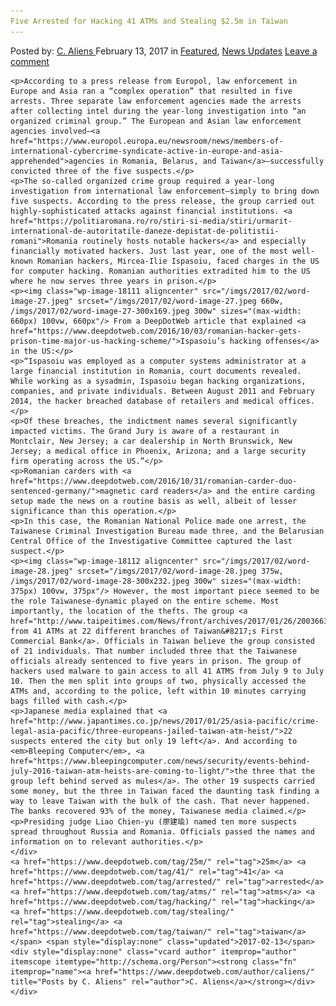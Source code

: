 ```yaml
---
Five Arrested for Hacking 41 ATMs and Stealing $2.5m in Taiwan
---
```

<article class="post-listing post-18101 post type-post status-publish format-standard has-post-thumbnail hentry  tag-25m tag-3910 tag-atms tag-hacking tag-stealing tag-taiwan">
    <div class="post-inner">
        <span>Posted by: <a href="https://www.deepdotweb.com/author/caliens/" title="">C. Aliens </a></span>
    <span>February 13, 2017</span>
    <span>in <a href="https://www.deepdotweb.com/category/deepdot-news/" rel="category tag">Featured</a>, <a href="https://www.deepdotweb.com/category/news-updates/" rel="category tag">News Updates</a></span>
    <span><a href="https://www.deepdotweb.com/2017/02/13/five-arrested-hacking-41-atms-stealing-2-5m-taiwan/#respond">Leave a comment</a></span>
    </p>
    <div class="clear"></div>
    
    <p>According to a press release from Europol, law enforcement in Europe and Asia ran a “complex operation” that resulted in five arrests. Three separate law enforcement agencies made the arrests after collecting intel during the year-long investigation into “an organized criminal group.” The European and Asian law enforcement agencies involved—<a href="https://www.europol.europa.eu/newsroom/news/members-of-international-cybercrime-syndicate-active-in-europe-and-asia-apprehended">agencies in Romania, Belarus, and Taiwan</a>—successfully convicted three of the five suspects.</p>
    <p>The so-called organized crime group required a year-long investigation from international law enforcement—simply to bring down five suspects. According to the press release, the group carried out highly-sophisticated attacks against financial institutions. <a href="https://politiaromana.ro/ro/stiri-si-media/stiri/urmarit-international-de-autoritatile-daneze-depistat-de-politistii-romani">Romania routinely hosts notable hackers</a> and especially financially motivated hackers. Just last year, one of the most well-known Romanian hackers, Mircea-Ilie Ispasoiu, faced charges in the US for computer hacking. Romanian authorities extradited him to the US where he now serves three years in prison.</p>
    <p><img class="wp-image-18111 aligncenter" src="/imgs/2017/02/word-image-27.jpeg" srcset="/imgs/2017/02/word-image-27.jpeg 660w, /imgs/2017/02/word-image-27-300x169.jpeg 300w" sizes="(max-width: 660px) 100vw, 660px"/> From a DeepDotWeb article that explained <a href="https://www.deepdotweb.com/2016/10/03/romanian-hacker-gets-prison-time-major-us-hacking-scheme/">Ispasoiu’s hacking offenses</a> in the US:</p>
    <p>“Ispasoiu was employed as a computer systems administrator at a large financial institution in Romania, court documents revealed. While working as a sysadmin, Ispasoiu began hacking organizations, companies, and private individuals. Between August 2011 and February 2014, the hacker breached database of retailers and medical offices.</p>
    <p>Of these breaches, the indictment names several significantly impacted victims. The Grand Jury is aware of a restaurant in Montclair, New Jersey; a car dealership in North Brunswick, New Jersey; a medical office in Phoenix, Arizona; and a large security firm operating across the US.”</p>
    <p>Romanian carders with <a href="https://www.deepdotweb.com/2016/10/31/romanian-carder-duo-sentenced-germany/">magnetic card readers</a> and the entire carding setup made the news on a routine basis as well, albeit of lesser significance than this operation.</p>
    <p>In this case, the Romanian National Police made one arrest, the Taiwanese Criminal Investigation Bureau made three, and the Belarusian Central Office of the Investigative Committee captured the last suspect.</p>
    <p><img class="wp-image-18112 aligncenter" src="/imgs/2017/02/word-image-28.jpeg" srcset="/imgs/2017/02/word-image-28.jpeg 375w, /imgs/2017/02/word-image-28-300x232.jpeg 300w" sizes="(max-width: 375px) 100vw, 375px"/> However, the most important piece seemed to be the role Taiwanese-dynamic played on the entire scheme. Most importantly, the location of the thefts. The group <a href="http://www.taipeitimes.com/News/front/archives/2017/01/26/2003663818">stole from 41 ATMs at 22 different branches of Taiwan&#8217;s First Commercial Bank</a>. Officials in Taiwan believe the group consisted of 21 individuals. That number included three that the Taiwanese officials already sentenced to five years in prison. The group of hackers used malware to gain access to all 41 ATMS from July 9 to July 10. Then the men split into groups of two, physically accessed the ATMs and, according to the police, left within 10 minutes carrying bags filled with cash.</p>
    <p>Japanese media explained that <a href="http://www.japantimes.co.jp/news/2017/01/25/asia-pacific/crime-legal-asia-pacific/three-europeans-jailed-taiwan-atm-heist/">22 suspects entered the city but only 19 left</a>. And according to <em>Bleeping Computer</em>, <a href="https://www.bleepingcomputer.com/news/security/events-behind-july-2016-taiwan-atm-heists-are-coming-to-light/">the three that the group left behind served as mules</a>. The other 19 suspects carried some money, but the three in Taiwan faced the daunting task finding a way to leave Taiwan with the bulk of the cash. That never happened. The banks recovered 93% of the money, Taiwanese media claimed.</p>
    <p>Presiding judge Liao Chien-yu (廖建瑜) named ten more suspects spread throughout Russia and Romania. Officials passed the names and information on to relevant authorities.</p>
    </div>
    <a href="https://www.deepdotweb.com/tag/25m/" rel="tag">25m</a> <a href="https://www.deepdotweb.com/tag/41/" rel="tag">41</a> <a href="https://www.deepdotweb.com/tag/arrested/" rel="tag">arrested</a> <a href="https://www.deepdotweb.com/tag/atms/" rel="tag">atms</a> <a href="https://www.deepdotweb.com/tag/hacking/" rel="tag">hacking</a> <a href="https://www.deepdotweb.com/tag/stealing/" rel="tag">stealing</a> <a href="https://www.deepdotweb.com/tag/taiwan/" rel="tag">taiwan</a></span> <span style="display:none" class="updated">2017-02-13</span>
    <div style="display:none" class="vcard author" itemprop="author" itemscope itemtype="http://schema.org/Person"><strong class="fn" itemprop="name"><a href="https://www.deepdotweb.com/author/caliens/" title="Posts by C. Aliens" rel="author">C. Aliens</a></strong></div>
    </div>
</article>

